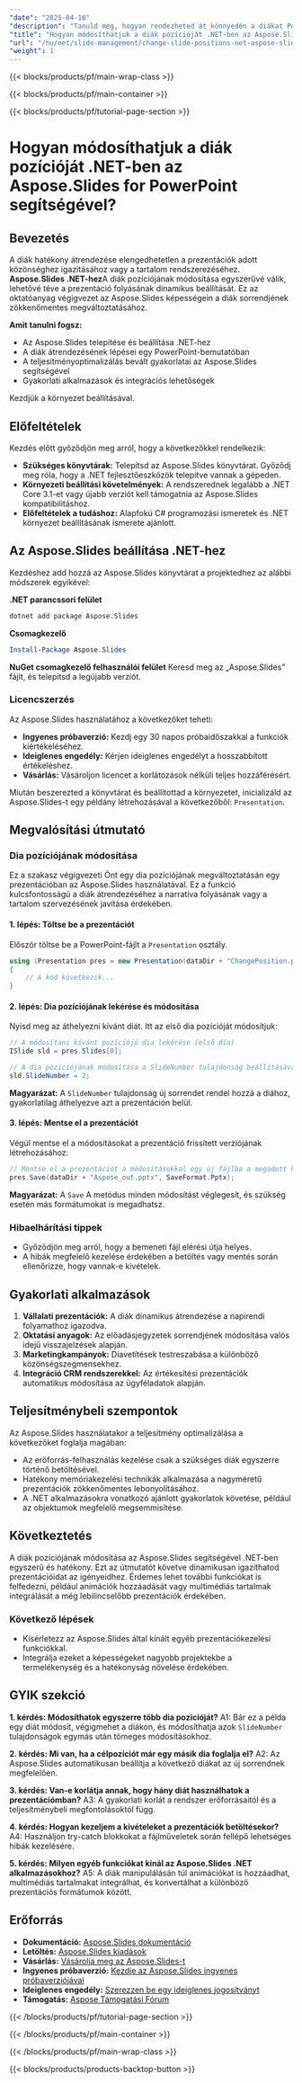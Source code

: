 ```yaml
---
"date": "2025-04-16"
"description": "Tanuld meg, hogyan rendezheted át könnyedén a diákat PowerPoint-bemutatóidban az Aspose.Slides for .NET segítségével. Kövesd ezt az útmutatót a zökkenőmentes diák kezeléséhez."
"title": "Hogyan módosíthatjuk a diák pozícióját .NET-ben az Aspose.Slides használatával PowerPoint prezentációkhoz"
"url": "/hu/net/slide-management/change-slide-positions-net-aspose-slides/"
"weight": 1
---
```


{{< blocks/products/pf/main-wrap-class >}}

{{< blocks/products/pf/main-container >}}

{{< blocks/products/pf/tutorial-page-section >}}
# Hogyan módosíthatjuk a diák pozícióját .NET-ben az Aspose.Slides for PowerPoint segítségével?

## Bevezetés

A diák hatékony átrendezése elengedhetetlen a prezentációk adott közönséghez igazításához vagy a tartalom rendszerezéséhez. **Aspose.Slides .NET-hez**A diák pozíciójának módosítása egyszerűvé válik, lehetővé téve a prezentáció folyásának dinamikus beállítását. Ez az oktatóanyag végigvezet az Aspose.Slides képességein a diák sorrendjének zökkenőmentes megváltoztatásához.

**Amit tanulni fogsz:**
- Az Aspose.Slides telepítése és beállítása .NET-hez
- A diák átrendezésének lépései egy PowerPoint-bemutatóban
- A teljesítményoptimalizálás bevált gyakorlatai az Aspose.Slides segítségével
- Gyakorlati alkalmazások és integrációs lehetőségek

Kezdjük a környezet beállításával.

## Előfeltételek

Kezdés előtt győződjön meg arról, hogy a következőkkel rendelkezik:

- **Szükséges könyvtárak:** Telepítsd az Aspose.Slides könyvtárat. Győződj meg róla, hogy a .NET fejlesztőeszközök telepítve vannak a gépeden.
- **Környezeti beállítási követelmények:** A rendszerednek legalább a .NET Core 3.1-et vagy újabb verziót kell támogatnia az Aspose.Slides kompatibilitáshoz.
- **Előfeltételek a tudáshoz:** Alapfokú C# programozási ismeretek és .NET környezet beállításának ismerete ajánlott.

## Az Aspose.Slides beállítása .NET-hez

Kezdéshez add hozzá az Aspose.Slides könyvtárat a projektedhez az alábbi módszerek egyikével:

**.NET parancssori felület**
```bash
dotnet add package Aspose.Slides
```

**Csomagkezelő**
```powershell
Install-Package Aspose.Slides
```

**NuGet csomagkezelő felhasználói felület**
Keresd meg az „Aspose.Slides” fájlt, és telepítsd a legújabb verziót.

### Licencszerzés

Az Aspose.Slides használatához a következőket teheti:
- **Ingyenes próbaverzió:** Kezdj egy 30 napos próbaidőszakkal a funkciók kiértékeléséhez.
- **Ideiglenes engedély:** Kérjen ideiglenes engedélyt a hosszabbított értékeléshez.
- **Vásárlás:** Vásároljon licencet a korlátozások nélküli teljes hozzáférésért.

Miután beszerezted a könyvtárat és beállítottad a környezetet, inicializáld az Aspose.Slides-t egy példány létrehozásával a következőből: `Presentation`.

## Megvalósítási útmutató

### Dia pozíciójának módosítása

Ez a szakasz végigvezeti Önt egy dia pozíciójának megváltoztatásán egy prezentációban az Aspose.Slides használatával. Ez a funkció kulcsfontosságú a diák átrendezéséhez a narratíva folyásának vagy a tartalom szervezésének javítása érdekében.

#### 1. lépés: Töltse be a prezentációt
Először töltse be a PowerPoint-fájlt a `Presentation` osztály.
```csharp
using (Presentation pres = new Presentation(dataDir + "ChangePosition.pptx"))
{
    // A kód következik...
}
```

#### 2. lépés: Dia pozíciójának lekérése és módosítása
Nyisd meg az áthelyezni kívánt diát. Itt az első dia pozícióját módosítjuk:
```csharp
// A módosítani kívánt pozíciójú dia lekérése (első dia)
ISlide sld = pres.Slides[0];

// A dia pozíciójának módosítása a SlideNumber tulajdonság beállításával
sld.SlideNumber = 2;
```
**Magyarázat:** A `SlideNumber` tulajdonság új sorrendet rendel hozzá a diához, gyakorlatilag áthelyezve azt a prezentáción belül.

#### 3. lépés: Mentse el a prezentációt
Végül mentse el a módosításokat a prezentáció frissített verziójának létrehozásához:
```csharp
// Mentse el a prezentációt a módosításokkal egy új fájlba a megadott kimeneti könyvtárban
pres.Save(dataDir + "Aspose_out.pptx", SaveFormat.Pptx);
```
**Magyarázat:** A `Save` A metódus minden módosítást véglegesít, és szükség esetén más formátumokat is megadhatsz.

### Hibaelhárítási tippek
- Győződjön meg arról, hogy a bemeneti fájl elérési útja helyes.
- A hibák megfelelő kezelése érdekében a betöltés vagy mentés során ellenőrizze, hogy vannak-e kivételek.

## Gyakorlati alkalmazások
1. **Vállalati prezentációk:** A diák dinamikus átrendezése a napirendi folyamathoz igazodva.
2. **Oktatási anyagok:** Az előadásjegyzetek sorrendjének módosítása valós idejű visszajelzések alapján.
3. **Marketingkampányok:** Diavetítések testreszabása a különböző közönségszegmensekhez.
4. **Integráció CRM rendszerekkel:** Az értékesítési prezentációk automatikus módosítása az ügyféladatok alapján.

## Teljesítménybeli szempontok
Az Aspose.Slides használatakor a teljesítmény optimalizálása a következőket foglalja magában:
- Az erőforrás-felhasználás kezelése csak a szükséges diák egyszerre történő betöltésével.
- Hatékony memóriakezelési technikák alkalmazása a nagyméretű prezentációk zökkenőmentes lebonyolításához.
- A .NET alkalmazásokra vonatkozó ajánlott gyakorlatok követése, például az objektumok megfelelő megsemmisítése.

## Következtetés
A diák pozíciójának módosítása az Aspose.Slides segítségével .NET-ben egyszerű és hatékony. Ezt az útmutatót követve dinamikusan igazíthatod prezentációidat az igényeidhez. Érdemes lehet további funkciókat is felfedezni, például animációk hozzáadását vagy multimédiás tartalmak integrálását a még lebilincselőbb prezentációk érdekében.

### Következő lépések
- Kísérletezz az Aspose.Slides által kínált egyéb prezentációkezelési funkciókkal.
- Integrálja ezeket a képességeket nagyobb projektekbe a termelékenység és a hatékonyság növelése érdekében.

## GYIK szekció
**1. kérdés: Módosíthatok egyszerre több dia pozícióját?**
A1: Bár ez a példa egy diát módosít, végigmehet a diákon, és módosíthatja azok `SlideNumber` tulajdonságok egymás után tömeges módosításokhoz.

**2. kérdés: Mi van, ha a célpozíciót már egy másik dia foglalja el?**
A2: Az Aspose.Slides automatikusan beállítja a következő diákat az új sorrendnek megfelelően.

**3. kérdés: Van-e korlátja annak, hogy hány diát használhatok a prezentációmban?**
A3: A gyakorlati korlát a rendszer erőforrásaitól és a teljesítménybeli megfontolásoktól függ.

**4. kérdés: Hogyan kezeljem a kivételeket a prezentációk betöltésekor?**
A4: Használjon try-catch blokkokat a fájlműveletek során fellépő lehetséges hibák kezelésére.

**5. kérdés: Milyen egyéb funkciókat kínál az Aspose.Slides .NET alkalmazásokhoz?**
A5: A diák manipulálásán túl animációkat is hozzáadhat, multimédiás tartalmakat integrálhat, és konvertálhat a különböző prezentációs formátumok között.

## Erőforrás
- **Dokumentáció:** [Aspose.Slides dokumentáció](https://reference.aspose.com/slides/net/)
- **Letöltés:** [Aspose.Slides kiadások](https://releases.aspose.com/slides/net/)
- **Vásárlás:** [Vásárolja meg az Aspose.Slides-t](https://purchase.aspose.com/buy)
- **Ingyenes próbaverzió:** [Kezdje az Aspose.Slides ingyenes próbaverziójával](https://releases.aspose.com/slides/net/)
- **Ideiglenes engedély:** [Szerezzen be egy ideiglenes jogosítványt](https://purchase.aspose.com/temporary-license/)
- **Támogatás:** [Aspose Támogatási Fórum](https://forum.aspose.com/c/slides/11)

{{< /blocks/products/pf/tutorial-page-section >}}

{{< /blocks/products/pf/main-container >}}

{{< /blocks/products/pf/main-wrap-class >}}

{{< blocks/products/products-backtop-button >}}